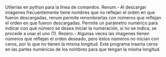Utilerías en python para la línea de comandos.
Renum.- Al descargar imágenes frecuentemente tiene nombres que no reflejan el orden en que fueron descargadas, renum permite renombrarlas con números que reflejan el orden en que fueron descargadas. Permite un parámetro numérico para indicar con qué número se desea iniciar la numeración, si no se indica, se procede a usar el uno (1).
Rezero.- Algunas veces las imágenes tienen números que reflejan el orden deseado, pero estos números no inician con ceros, por lo que no tienen la misma longitud. Este programa inserta ceros en las partes numéricas de los nombres para que tengan la misma longitud.
